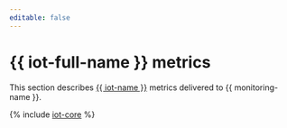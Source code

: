 ```yaml
---
editable: false
---
```


# {{ iot-full-name }} metrics

This section describes [{{ iot-name }}](../../iot-core/) metrics delivered to {{ monitoring-name }}.

{% include [iot-core](../../_includes/monitoring/metrics-ref/iot-core.md) %}
